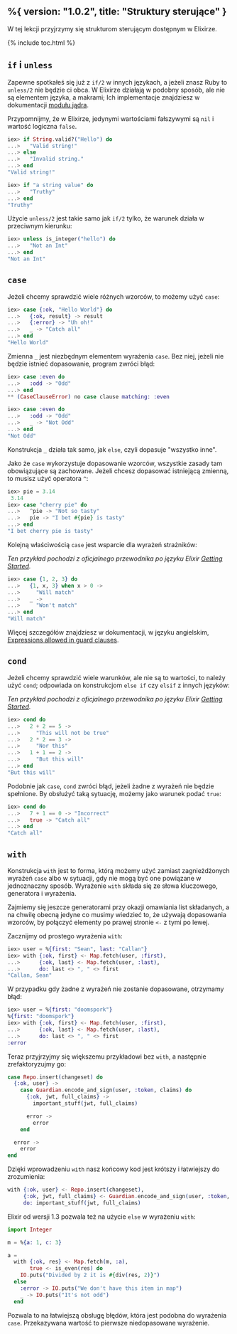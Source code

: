 %{
  version: "1.0.2",
  title: "Struktury sterujące"
}
---

W tej lekcji przyjrzymy się strukturom sterującym dostępnym w Elixirze.

{% include toc.html %}

## `if` i `unless`

Zapewne spotkałeś się już z `if/2` w innych językach, a jeżeli znasz Ruby to `unless/2` nie będzie ci obca.  W Elixirze działają w podobny sposób, ale nie są elementem języka, a makrami; Ich implementacje znajdziesz w dokumentacji [modułu jądra](https://hexdocs.pm/elixir/Kernel.html).

Przypomnijmy, że w Elixirze, jedynymi wartościami fałszywymi są `nil` i wartość logiczna `false`.

```elixir
iex> if String.valid?("Hello") do
...>   "Valid string!"
...> else
...>   "Invalid string."
...> end
"Valid string!"

iex> if "a string value" do
...>   "Truthy"
...> end
"Truthy"
```

Użycie `unless/2` jest takie samo jak `if/2` tylko, że warunek działa w przeciwnym kierunku:

```elixir
iex> unless is_integer("hello") do
...>   "Not an Int"
...> end
"Not an Int"
```

## `case`

Jeżeli chcemy sprawdzić wiele różnych wzorców, to możemy użyć `case`:

```elixir
iex> case {:ok, "Hello World"} do
...>   {:ok, result} -> result
...>   {:error} -> "Uh oh!"
...>   _ -> "Catch all"
...> end
"Hello World"
```

Zmienna `_` jest niezbędnym elementem wyrażenia `case`. Bez niej, jeżeli nie będzie istnieć dopasowanie, program zwróci błąd:

```elixir
iex> case :even do
...>   :odd -> "Odd"
...> end
** (CaseClauseError) no case clause matching: :even

iex> case :even do
...>   :odd -> "Odd"
...>   _ -> "Not Odd"
...> end
"Not Odd"
```

Konstrukcja `_` działa tak samo, jak `else`, czyli dopasuje "wszystko inne".

Jako że `case` wykorzystuje dopasowanie wzorców, wszystkie zasady tam obowiązujące są zachowane.  Jeżeli chcesz dopasować istniejącą zmienną, to musisz użyć operatora `^`:

```elixir
iex> pie = 3.14 
 3.14
iex> case "cherry pie" do
...>   ^pie -> "Not so tasty"
...>   pie -> "I bet #{pie} is tasty"
...> end
"I bet cherry pie is tasty"
```

Kolejną właściwością `case` jest wsparcie dla wyrażeń strażników:

_Ten przykład pochodzi z oficjalnego przewodnika po języku Elixir [Getting Started](http://elixir-lang.org/getting-started/case-cond-and-if.html#case)._

```elixir
iex> case {1, 2, 3} do
...>   {1, x, 3} when x > 0 ->
...>     "Will match"
...>   _ ->
...>     "Won't match"
...> end
"Will match"
```

Więcej szczegółów znajdziesz w dokumentacji, w języku angielskim, [Expressions allowed in guard clauses](https://hexdocs.pm/elixir/guards.html#list-of-allowed-expressions).

## `cond`

Jeżeli chcemy sprawdzić wiele warunków, ale nie są to wartości, to należy użyć `cond`; odpowiada on konstrukcjom `else if` czy `elsif` z innych języków:

_Ten przykład pochodzi z oficjalnego przewodnika po języku Elixir [Getting Started](http://elixir-lang.org/getting-started/case-cond-and-if.html#cond)._

```elixir
iex> cond do
...>   2 + 2 == 5 ->
...>     "This will not be true"
...>   2 * 2 == 3 ->
...>     "Nor this"
...>   1 + 1 == 2 ->
...>     "But this will"
...> end
"But this will"
```

Podobnie jak `case`, `cond` zwróci błąd, jeżeli żadne z wyrażeń nie będzie spełnione. By obsłużyć taką sytuację, możemy jako warunek podać `true`:

```elixir
iex> cond do
...>   7 + 1 == 0 -> "Incorrect"
...>   true -> "Catch all"
...> end
"Catch all"
```

## `with`

Konstrukcja `with` jest to forma, którą możemy użyć zamiast zagnieżdżonych wyrażeń `case` albo w sytuacji, gdy nie mogą być one powiązane w jednoznaczny sposób. Wyrażenie `with` składa się ze słowa kluczowego, generatora i wyrażenia.

Zajmiemy się jeszcze generatorami przy okazji omawiania list składanych, a na chwilę obecną jedyne co musimy wiedzieć to, że używają dopasowania wzorców, by połączyć elementy po prawej stronie `<-` z tymi po lewej.

Zacznijmy od prostego wyrażenia `with`:

```elixir
iex> user = %{first: "Sean", last: "Callan"}
iex> with {:ok, first} <- Map.fetch(user, :first),
...>      {:ok, last} <- Map.fetch(user, :last),
...>      do: last <> ", " <> first
"Callan, Sean"
```

W przypadku gdy żadne z wyrażeń nie zostanie dopasowane, otrzymamy błąd:

```elixir
iex> user = %{first: "doomspork"}
%{first: "doomspork"}
iex> with {:ok, first} <- Map.fetch(user, :first),
...>      {:ok, last} <- Map.fetch(user, :last),
...>      do: last <> ", " <> first
:error
```

Teraz przyjrzyjmy się większemu przykładowi bez `with`, a następnie zrefaktoryzujmy go:

```elixir
case Repo.insert(changeset) do
  {:ok, user} ->
    case Guardian.encode_and_sign(user, :token, claims) do
      {:ok, jwt, full_claims} ->
        important_stuff(jwt, full_claims)

      error ->
        error
    end

  error ->
    error
end
```

Dzięki wprowadzeniu `with` nasz końcowy kod jest krótszy i łatwiejszy do zrozumienia:

```elixir
with {:ok, user} <- Repo.insert(changeset),
     {:ok, jwt, full_claims} <- Guardian.encode_and_sign(user, :token, claims),
     do: important_stuff(jwt, full_claims)
```

Elixir od wersji 1.3 pozwala też na użycie `else` w wyrażeniu `with`:

```elixir
import Integer

m = %{a: 1, c: 3}

a =
  with {:ok, res} <- Map.fetch(m, :a),
       true <- is_even(res) do
    IO.puts("Divided by 2 it is #{div(res, 2)}")
  else
    :error -> IO.puts("We don't have this item in map")
    _ -> IO.puts("It's not odd")
  end
```

Pozwala to na łatwiejszą obsługę błędów, która jest podobna do wyrażenia `case`. Przekazywana wartość to pierwsze niedopasowane wyrażenie.
